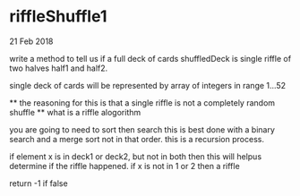 # riffleShuffle1
21 Feb 2018

write a method to tell us if a full deck of cards shuffledDeck is single riffle of two halves
half1 and half2.

single deck of cards will be represented by array of integers in range 1...52

** the reasoning for this is that a single riffle is not a completely random shuffle **
what is a riffle alogorithm


you are going to need to sort then search this is best done with a binary search and a merge sort not in that order.
this is a recursion process.

if element x is in deck1 or deck2, but not in both then this will helpus determine if the riffle happened. if x is not in 1 or 2 then a riffle

return -1 if false
